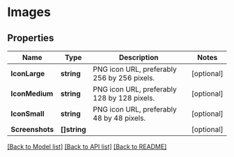# Images

## Properties
Name | Type | Description | Notes
------------ | ------------- | ------------- | -------------
**IconLarge** | **string** | PNG icon URL, preferably 256 by 256 pixels. | [optional] 
**IconMedium** | **string** | PNG icon URL, preferably 128 by 128 pixels. | [optional] 
**IconSmall** | **string** | PNG icon URL, preferably 48 by 48 pixels. | [optional] 
**Screenshots** | **[]string** |  | [optional] 

[[Back to Model list]](../README.md#documentation-for-models) [[Back to API list]](../README.md#documentation-for-api-endpoints) [[Back to README]](../README.md)


